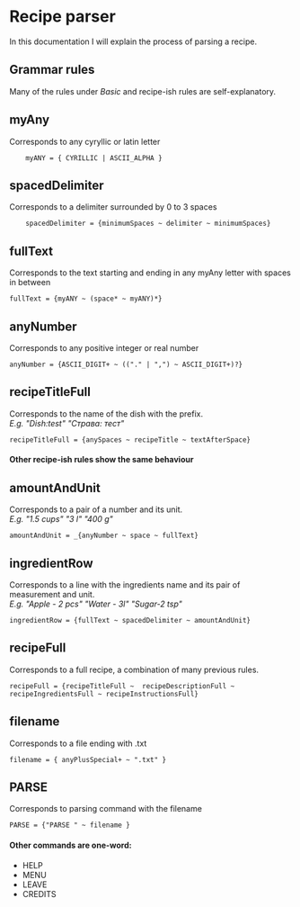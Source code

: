 # Recipe parser

In this documentation I will explain the process of parsing a recipe.

## Grammar rules

Many of the rules under _Basic_ and recipe-ish rules are self-explanatory.

## myAny

Corresponds to any cyryllic or latin letter

```pest
    myANY = { CYRILLIC | ASCII_ALPHA }
```

## spacedDelimiter

Corresponds to a delimiter surrounded by 0 to 3 spaces

```pest
    spacedDelimiter = {minimumSpaces ~ delimiter ~ minimumSpaces}
```

## fullText

Corresponds to the text starting and ending in any myAny letter with spaces in between

```pest
fullText = {myANY ~ (space* ~ myANY)*}
```

## anyNumber

Corresponds to any positive integer or real number

```pest
anyNumber = {ASCII_DIGIT+ ~ (("." | ",") ~ ASCII_DIGIT+)?}
```

## recipeTitleFull

Corresponds to the name of the dish with the prefix.
<br>
_E.g. "Dish:test" "Страва: тест"_

```pest
recipeTitleFull = {anySpaces ~ recipeTitle ~ textAfterSpace}
```

#### Other recipe-ish rules show the same behaviour 

## amountAndUnit

Corresponds to a pair of a number and its unit.
<br>
_E.g. "1.5 cups" "3 l" "400 g"_

```pest
amountAndUnit = _{anyNumber ~ space ~ fullText}
```

## ingredientRow

Corresponds to a line with the ingredients name and its pair of measurement and unit.
<br>
_E.g. "Apple - 2 pcs" "Water -  3l" "Sugar-2 tsp"_

```pest
ingredientRow = {fullText ~ spacedDelimiter ~ amountAndUnit}
```

## recipeFull

Corresponds to a full recipe, a combination of many previous rules.

```pest
recipeFull = {recipeTitleFull ~  recipeDescriptionFull ~ recipeIngredientsFull ~ recipeInstructionsFull}
```

## filename

Corresponds to a file ending with .txt

```pest
filename = { anyPlusSpecial+ ~ ".txt" }
```

## PARSE

Corresponds to parsing command with the filename 

```pest
PARSE = {"PARSE " ~ filename }
```

#### Other commands are one-word:
- HELP
- MENU
- LEAVE
- CREDITS
